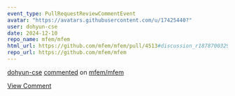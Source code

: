 ```yaml
---
event_type: PullRequestReviewCommentEvent
avatar: "https://avatars.githubusercontent.com/u/17425440?"
user: dohyun-cse
date: 2024-12-10
repo_name: mfem/mfem
html_url: https://github.com/mfem/mfem/pull/4513#discussion_r1878700329
repo_url: https://github.com/mfem/mfem
---
```


<a href='https://github.com/dohyun-cse' target='_blank'>dohyun-cse</a> <a href='https://github.com/mfem/mfem/pull/4513#discussion_r1878700329' target='_blank'>commented</a> on <a href='https://github.com/mfem/mfem' target='_blank'>mfem/mfem</a>

<a href='https://github.com/mfem/mfem/pull/4513#discussion_r1878700329' target='_blank'>View Comment</a>